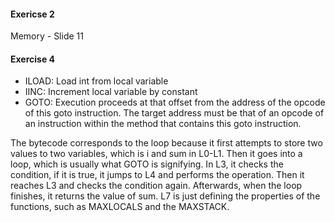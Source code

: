 #### Exericse 2
Memory - Slide 11

#### Exercise 4
- ILOAD: Load int from local variable
- IINC: Increment local variable by constant
- GOTO: Execution proceeds at that offset from the address of the opcode of this goto instruction. The target address must be that of an opcode of an instruction within the method that contains this goto instruction.

The bytecode corresponds to the loop because it first attempts to store two values to two variables, which is i and sum in L0-L1. Then it goes into a loop, which is usually what GOTO is signifying. 
In L3, it checks the condition, if it is true, it jumps to L4 and performs the operation. Then it reaches L3 and checks the condition again. 
Afterwards, when the loop finishes, it returns the value of sum.
L7 is just defining the properties of the functions, such as MAXLOCALS and the MAXSTACK.
